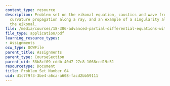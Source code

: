 ```yaml
---
content_type: resource
description: Problem set on the eikonal equation, caustics and wave fronts, the front
  curvature propagation along a ray, and an example of a singularity along a ray for
  the eikonal.
file: /media/courses/18-306-advanced-partial-differential-equations-with-applications-fall-2009/d1c7f9f33be4a6caa608facd2bb59111_MIT18_306f09_pset04_ProblemSet200904.pdf
file_type: application/pdf
learning_resource_types:
- Assignments
ocw_type: OCWFile
parent_title: Assignments
parent_type: CourseSection
parent_uid: 58b8cf09-cddb-40d7-27c8-1068ccd19c51
resourcetype: Document
title: Problem Set Number 04
uid: d1c7f9f3-3be4-a6ca-a608-facd2bb59111
---
```

